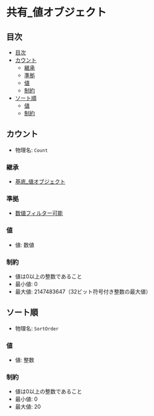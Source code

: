 # 共有_値オブジェクト
## 目次
- [目次](#目次)
- [カウント](#カウント)
  - [継承](#継承)
  - [準拠](#準拠)
  - [値](#値)
  - [制約](#制約)
- [ソート順](#ソート順)
  - [値](#値-1)
  - [制約](#制約-1)

## カウント
- 物理名: `Count`

### 継承
- [基底_値オブジェクト](../core/基底_値オブジェクト.md#基底値オブジェクト)

### 準拠
- [数値フィルター可能](../core/基底_インターフェース.md#数値フィルター可能)

### 値
- 値: 数値

### 制約
- 値は0以上の整数であること
- 最小値: 0
- 最大値: 2147483647（32ビット符号付き整数の最大値）

## ソート順
- 物理名: `SortOrder`

### 値
- 値: 整数

### 制約
- 値は0以上の整数であること
- 最小値: 0
- 最大値: 20
